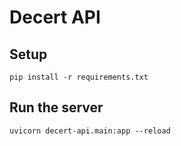 # Decert API
## Setup
```
pip install -r requirements.txt
```

## Run the server
```
uvicorn decert-api.main:app --reload
```